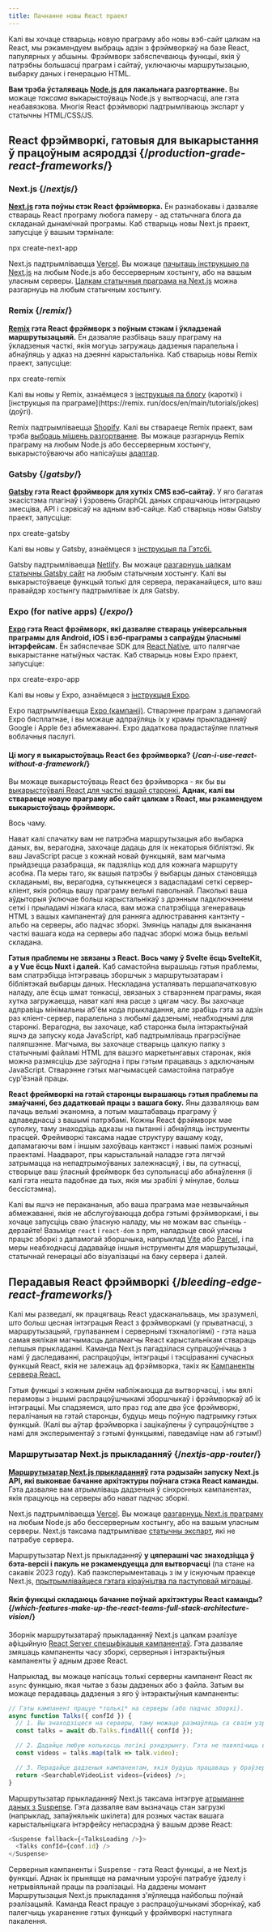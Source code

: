 ```yaml
---
title: Пачнанне новы React праект
---
```


<Intro>

Калі вы хочаце стварыць новую праграму або новы вэб-сайт цалкам на React, мы рэкамендуем выбраць адзін з фрэймворкаў на базе React, папулярных у абшыны. Фрэймворк забяспечваюць функцыі, якія ў патрэбны большасці праграм і сайтаў, уключаючы маршрутызацыю, выбарку даных і генерацыю HTML.

</Intro>

<Note>

**Вам трэба ўсталяваць [Node.js](https://nodejs.org/en/) для лакальнага разгортванне.** Вы можаце *таксама* выкарыстоўваць Node.js у вытворчасці, але гэта неабавязкова. Многія React фрэймворкі падтрымліваюць экспарт у статычны HTML/CSS/JS.

</Note>

## React фрэймворкі, гатовыя для выкарыстання ў працоўным асяроддзі {/*production-grade-react-frameworks*/}

### Next.js {/*nextjs*/}

**[Next.js](https://nextjs.org/) гэта поўны стэк React фрэймворка.** Ён разнабокавы і дазваляе ствараць React програму любога памеру - ад статычнага блога да складанай дынамічнай програмы. Каб стварыць новы Next.js праект, запусціце ў вашым тэрмінале:

<TerminalBlock>
npx create-next-app
</TerminalBlock>

Next.js падтрымліваецца [Vercel](https://vercel.com/). Вы можаце [пачытаць інструкцыю па Next.js](https://nextjs.org/docs/deployment) на любым Node.js або бессерверным хостынгу, або на вашым уласным серверы. [Цалкам статычныя праграма на Next.js](https://nextjs.org/docs/advanced-features/static-html-export) можна разгарнуць на любым статычным хостынгу.

### Remix {/*remix*/}

**[Remix](https://remix.run/) гэта React фрэймворк з поўным стэкам і ўкладзенай маршрутызацыяй.** Ён дазваляе разбіваць вашу праграму на ўкладзеныя часткі, якія могуць загружаць дадзеныя паралельна і абнаўляць у адказ на дэеянні карыстальніка. Каб стварыць новы Remix праект, запусціце:

<TerminalBlock>
npx create-remix
</TerminalBlock>

Калі вы новы у Remix, азнаёмцеся з [інструкцыя па блогу](https://remix.run/docs/en/main/tutorials/blog) (кароткі) і [інструкцыя па праграме](https://remix. run/docs/en/main/tutorials/jokes) (доўгі).

Remix падтрымліваецца [Shopify](https://www.shopify.com/). Калі вы ствараеце Remix праект, вам трэба [выбраць мішень разгортванне](https://remix.run/docs/en/main/guides/deployment). Вы можаце разгарнуць Remix праграму на любым Node.js або бессерверным хостынгу, выкарыстоўваючы або напісаўшы [адаптар](https://remix.run/docs/en/main/other-api/adapter).

### Gatsby {/*gatsby*/}

**[Gatsby](https://www.gatsbyjs.com/) гэта React фрэймворк для хуткіх CMS вэб-сайтаў.** У яго багатая экасістэма плагінаў і ўзровень GraphQL даных спрашчаюць інтэграцыю змесціва, API і сэрвісаў на адным вэб-сайце. Каб стварыць новы Gatsby праект, запусціце:

<TerminalBlock>
npx create-gatsby
</TerminalBlock>

Калі вы новы у Gatsby, азнаёмцеся з [інструкцыя па Гэтсбі.](https://www.gatsbyjs.com/docs/tutorial/)

Gatsby падтрымліваецца [Netlify](https://www.netlify.com/). Вы можаце [разгарнуць цалкам статычны Gatsby сайт](https://www.gatsbyjs.com/docs/how-to/previews-deploys-hosting) на любым статычным хостынгу. Калі вы выкарыстоўваеце функцый толькі для сервера, пераканайцеся, што ваш правайдэр хостынгу падтрымлівае іх для Gatsby.

### Expo (for native apps) {/*expo*/}

**[Expo](https://expo.dev/) гэта React фрэймворк, які дазваляе ствараць універсальныя праграмы для Android, iOS і вэб-праграмы з сапраўды ўласнымі інтэрфейсам.** Ён забяспечвае SDK для [React Native](https://reactnative.dev/), што палягчае выкарыстанне натыўных частак. Каб стварыць новы Expo праект, запусціце:

<TerminalBlock>
npx create-expo-app
</TerminalBlock>

Калі вы новы у Expo, азнаёмцеся з [інструкцыя Expo](https://docs.expo.dev/tutorial/introduction/).

Expo падтрымліваецца [Expo (кампаніі)](https://expo.dev/about). Стварэнне праграм з дапамогай Expo бясплатнае, і вы можаце адпраўляць іх у крамы прыкладанняў Google і Apple без абмежаванні. Expo дадаткова прадастаўляе платныя воблачныя паслугі.

<DeepDive>

#### Ці могу я выкарыстоўваць React без фрэймворка? {/*can-i-use-react-without-a-framework*/}

Вы можаце выкарыстоўваць React без фрэймворка - як бы вы [выкарыстоўвалі React для часткі вашай старонкі.](/learn/add-react-to-an-existing-project#using-react-for-a-part-of-your-existing-page) **Аднак, калі вы ствараеце новую праграму або сайт цалкам з React, мы рэкамендуем выкарыстоўваць фрэймворк.**

Вось чаму.

[//]: <> (TODO: new feature?)
Нават калі спачатку вам не патрэбна маршрутызацыя або выбарка даных, вы, верагодна, захочаце дадаць для іх некаторыя бібліятэкі. Як ваш JavaScript расце з кожнай новай функцыяй, вам магчыма прыйдзецца разабрацца, як падзяліць код для кожнага маршруту асобна. Па меры таго, як вашыя патрэбы ў выбарцы даных становяцца складанымі, вы, верагодна, сутыкнецеся з вадаспадамі сеткі сервер-кліент, якія робяць вашу праграму вельмі павольнай. Паколькі ваша аўдыторыя ўключае больш карыстальнікаў з дрэнным падключэннем сеткі і прыладамі нізкага класа, вам можа спатрэбіцца згенераваць HTML з вашых кампанентаў для ранняга адлюстравання кантэнту - альбо на серверы, або падчас зборкі. Змяніць налады для выканання часткі вашага кода на серверы або падчас зборкі можа быць вельмі складана.

**Гэтыя праблемы не звязаны з React. Вось чаму ў Svelte ёсць SvelteKit, а у Vue ёсць Nuxt і далей.** Каб самастойна вырашыць гэтыя праблемы, вам спатрэбіцца інтэграваць зборшчык з маршрутызатарам і бібліятэкай выбарцы даных. Нескладана усталявать першапачатковую наладу, але ёсць шмат тонкасці, звязаных з стварэннем праграмы, якая хутка загружаецца, нават калі яна расце з цягам часу. Вы захочаце адправіць мінімальны аб'ём кода прыкладання, але зрабіць гэта за адзін раз кліент-сервер, паралельна з любымі дадзенымі, неабходнымі для старонкі. Верагодна, вы захочаце, каб старонка была інтэрактыўнай яшчэ да запуску кода JavaScript, каб падтрымліваць прагрэсіўнае паляпшэнне. Магчыма, вы захочаце стварыць цалкую папку з статычнымі файламі HTML для вашэго маркетынгавых старонак, якія можна размясціць дзе заўгодна і пры гэтым працаваць з адключаным JavaScript. Стварэнне гэтых магчымасцей самастойна патрабуе сур'ёзнай працы.

**React фреймворкі на гэтай старонцы вырашаюць гэтыя праблемы па змаўчанні, без дадатковай працы з вашага боку.** Яны дазваляюць вам пачаць вельмі эканомна, а потым маштабаваць праграму ў адпаведнасці з вашымі патрэбамі. Кожны React фрэймворк мае суполку, таму знаходзіць адказы на пытанні і абнаўляць інструменты прасцей. Фреймворкі таксама надае структуру вашаму коду, дапамагаючы вам і іншым захоўваць кантэкст і навыкі паміж рознымі праектамі. Наадварот, пры карыстальнай наладзе гэта лягчэй затрымацца на непадтрымоўваных залежнасцяў, і вы, па сутнасці, створыце ваш ўласный фреймворк без супольнасці або абнаўлення (і калі гэта нешта падобнае да тых, якія мы зрабілі ў мінулае, больш бессістэмна).

Калі вы яшчэ не перакананыя, або ваша праграма мае незвычайныя абмежаванні, якія не абслугоўваюцца добра гэтымі фрэймворкамі, і вы хочаце запусціць сваю ўласную наладу, мы не можам вас спыніць - дерзайте! Вазьміце `react` і `react-dom` з npm, наладзьце свой уласны працэс зборкі з дапамогай зборшчыка, напрыклад [Vite](https://vitejs.dev/) або [Parcel](https://parceljs.org/), і па меры неабходнасці дадавайце іншыя інструменты для маршрутызацыі, статычнай генерацыі або візуалізацыі на баку сервера і далей.
</DeepDive>

## Перадавыя React фрэймворкі {/*bleeding-edge-react-frameworks*/}

Калі мы разведалі, як працягваць React удасканальваць, мы зразумелі, што больш цесная інтэграцыя React з фрэймворкамі (у прыватнасці, з маршрутызацыяй, групаваннем і сервернымі тэхналогіямі) - гэта наша самая вялікая магчымасць дапамагчы React карыстальнікам ствараць лепшыя прыкладанні. Каманда Next.js пагадзілася супрацоўнічаць з намі ў даследаванні, распрацоўцы, інтэграцыі і тэсціраванні сучасных функцый React, якія не залежаць ад фрэймворка, такіх як [Кампаненты сервера React.](/blog/2023/03/22/react-labs-what-we-have-been-working-on-march-2023#react-server-components)

Гэтыя функцыі з кожным днём набліжаюцца да вытворчасці, і мы вялі перамовы з іншымі распрацоўшчыкамі зборшчыкаў і фрэймворкаў аб іх інтэграцыі. Мы спадзяемся, што праз год але два ўсе фрэймворкі, пералічаныя на гэтай старонцы, будуць мець поўную падтрымку гэтых функцый. (Калі вы аўтар фрэймворка і зацікаўлены ў супрацоўніцтве з намі для эксперыментаў з гэтымі функцыямі, паведаміце нам аб гэтым!)

### Маршрутызатар Next.js прыкладанняў {/*nextjs-app-router*/}

**[Маршрутызатар Next.js прыкладанняў](https://beta.nextjs.org/docs/getting-started) гэта рэдызайн запуску Next.js API, які выконвае бачанне архітэктуры поўнага стэка React каманды.** Гэта дазваляе вам атрымліваць дадзеныя ў сінхронных кампанентах, якія працуюць на серверы або нават падчас зборкі.

Next.js падтрымліваецца [Vercel](https://vercel.com/). Вы можаце [разгарнуць Next.js праграму](https://nextjs.org/docs/deployment) на любым Node.js або бессерверным хостынгу, або на вашым уласным серверы. Next.js таксама падтрымлівае [статычны экспарт](https://beta.nextjs.org/docs/configuring/static-export), які не патрабуе сервера.
<Pitfall>

Маршрутызатар Next.js прыкладанняў **у цяперашні час знаходзіцца ў бэта-версіі і пакуль не рэкамендуецца для вытворчасці** (па стане на сакавік 2023 году). Каб паэксперыментаваць з ім у існуючым праекце Next.js, [прытрымлівайцеся гэтага кіраўніцтва па паступовай міграцыі](https://beta.nextjs.org/docs/upgrade-guide#migrating-from-pages-to-app).
</Pitfall>

<DeepDive>

#### Якія функцыі складаюць бачанне поўнай архітэктуры React каманды? {/*which-features-make-up-the-react-teams-full-stack-architecture-vision*/}

Зборнік маршрутызатараў прыкладанняў Next.js цалкам рэалізуе афіцыйную [React Server спецыфікацыя кампанентаў](https://github.com/reactjs/rfcs/blob/main/text/0188-server-components.md). Гэта дазваляе змяшаць кампаненты часу зборкі, серверныя і інтэрактыўныя кампаненты ў адным дрэве React.

Напрыклад, вы можаце напісаць толькі серверны кампанент React як `async` функцыю, якая чытае з базы дадзеных або з файла. Затым вы можаце перадаваць дадзеныя з яго ў інтэрактыўныя кампаненты:

```js
// Гэты кампанент працуе *толькі* на серверы (або падчас зборкі).
async function Talks({ confId }) {
  // 1. Вы знаходзіцеся на серверы, таму можаце размаўляць са сваім узроўнем дадзеных. API не патрабуецца.
  const talks = await db.Talks.findAll({ confId });

  // 2. Дадайце любую колькасць логікі рэндэрынгу. Гэта не павялічыць ваш JavaScript пакет.
  const videos = talks.map(talk => talk.video);

  // 3. Перадайце дадзеныя кампанентам, якія будуць працаваць у браўзеры.
  return <SearchableVideoList videos={videos} />;
}
```
Маршрутызатар прыкладанняў Next.js таксама інтэгруе [атрыманне даных з Suspense](/blog/2022/03/29/react-v18#suspense-in-data-frameworks). Гэта дазваляе вам вызначаць стан загрузкі (напрыклад, запаўняльнік шкілета) для розных частак вашага карыстальніцкага інтэрфейсу непасрэдна ў вашым дрэве React:

```js
<Suspense fallback={<TalksLoading />}>
  <Talks confId={conf.id} />
</Suspense>
```

Серверныя кампаненты і Suspense - гэта React функцыі, а не Next.js функцыі. Аднак іх прыняцце на рамачным узроўні патрабуе ўдзелу і нетрывіяльнай працы па рэалізацыі. На дадзены момант Маршрутызацыя Next.js прыкладання з'яўляецца найбольш поўнай рэалізацыяй. Каманда React працуе з распрацоўшчыкамі зборнікаў, каб палегчыць укараненне гэтых функцый у фрэймворкі наступнага пакалення.
</DeepDive>
